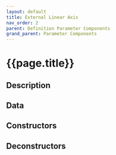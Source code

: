 ```yaml
---
layout: default
title: External Linear Axis
nav_order: 2
parent: Definition Parameter Components
grand_parent: Parameter Components
---
```


# **{{page.title}}**

## **Description**


## **Data**


## **Constructors**


## **Deconstructors**


